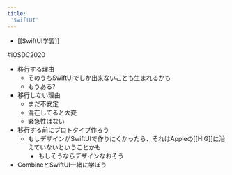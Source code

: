 ```yaml
---
title:
 'SwiftUI'
---
```



- [[SwiftUI学習]]

#iOSDC2020
- 移行する理由
    - そのうちSwiftUIでしか出来ないことも生まれるかも
    - もうある?
- 移行しない理由
    - まだ不安定
    - 混在してると大変
    - 緊急性はない
- 移行する前にプロトタイプ作ろう
    - もしデザインがSwiftUIで作りにくかったら、それはAppleの[[HIG]]に沿えていないということかも
        - もしそうならデザインなおそう
- CombineとSwiftUI一緒に学ぼう
